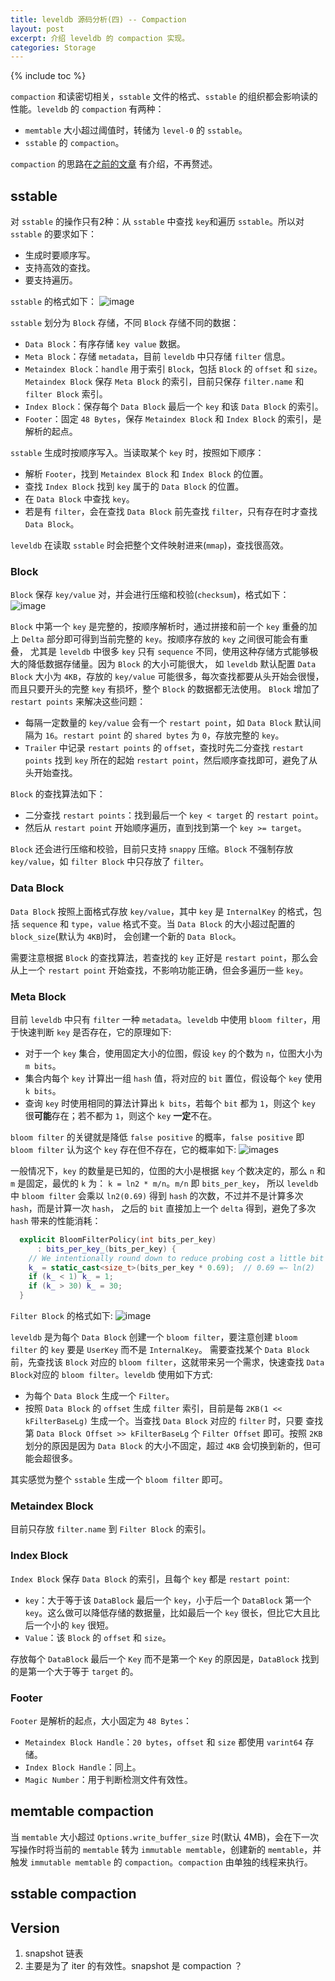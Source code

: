 ```yaml
---
title: leveldb 源码分析(四) -- Compaction
layout: post
excerpt: 介绍 leveldb 的 compaction 实现。
categories: Storage
---
```


{% include toc %}

`compaction` 和读密切相关，`sstable` 文件的格式、`sstable` 的组织都会影响读的性能。`leveldb` 的 `compaction` 有两种：
*  `memtable` 大小超过阈值时，转储为 `level-0` 的 `sstable`。
* `sstable` 的 `compaction`。

`compaction` 的思路在[之前的文章](https://youjiali1995.github.io/storage/leveldb-architecture/) 有介绍，不再赘述。

## sstable
对 `sstable` 的操作只有2种：从 `sstable` 中查找 `key`和遍历 `sstable`。所以对 `sstable` 的要求如下：
* 生成时要顺序写。
* 支持高效的查找。
* 要支持遍历。

`sstable` 的格式如下：
![image](/assets/images/leveldb/sstable.png)

`sstable` 划分为 `Block` 存储，不同 `Block` 存储不同的数据：
* `Data Block`：有序存储 `key value` 数据。
* `Meta Block`：存储 `metadata`，目前 `leveldb` 中只存储 `filter` 信息。
* `Metaindex Block`：`handle` 用于索引 `Block`，包括 `Block` 的 `offset` 和 `size`。`Metaindex Block` 保存 `Meta Block` 的索引，目前只保存 `filter.name` 和 `filter Block` 索引。
* `Index Block`：保存每个 `Data Block` 最后一个 `key` 和该 `Data Block` 的索引。
* `Footer`：固定 `48 Bytes`，保存 `Metaindex Block` 和 `Index Block` 的索引，是解析的起点。

`sstable` 生成时按顺序写入。当读取某个 `key` 时，按照如下顺序：
* 解析 `Footer`，找到 `Metaindex Block` 和 `Index Block` 的位置。
* 查找 `Index Block` 找到 `key` 属于的 `Data Block` 的位置。
* 在 `Data Block` 中查找 `key`。
* 若是有 `filter`，会在查找 `Data Block` 前先查找 `filter`，只有存在时才查找 `Data Block`。

`leveldb` 在读取 `sstable` 时会把整个文件映射进来(`mmap`)，查找很高效。

### Block
`Block` 保存 `key/value` 对，并会进行压缩和校验(`checksum`)，格式如下：
![image](/assets/images/leveldb/Block.png)

`Block` 中第一个 `key` 是完整的，按顺序解析时，通过拼接和前一个 `key` 重叠的加上 `Delta` 部分即可得到当前完整的 `key`。按顺序存放的 `key` 之间很可能会有重叠，
尤其是 `leveldb` 中很多 `key` 只有 `sequence` 不同，使用这种存储方式能够极大的降低数据存储量。因为 `Block` 的大小可能很大，
如 `leveldb` 默认配置 `Data Block` 大小为 `4KB`，存放的 `key/value` 可能很多，每次查找都要从头开始会很慢，而且只要开头的完整 `key` 有损坏，整个 `Block` 的数据都无法使用。
`Block` 增加了 `restart points` 来解决这些问题：
* 每隔一定数量的 `key/value` 会有一个 `restart point`，如 `Data Block` 默认间隔为 `16`。`restart point` 的 `shared bytes` 为 `0`，存放完整的 `key`。
* `Trailer` 中记录 `restart points` 的 `offset`，查找时先二分查找 `restart points` 找到 `key` 所在的起始 `restart point`，然后顺序查找即可，避免了从头开始查找。

`Block` 的查找算法如下：
* 二分查找 `restart points`：找到最后一个 `key < target` 的 `restart point`。
* 然后从 `restart point` 开始顺序遍历，直到找到第一个 `key >= target`。

`Block` 还会进行压缩和校验，目前只支持 `snappy` 压缩。`Block` 不强制存放 `key/value`，如 `filter Block` 中只存放了 `filter`。

### Data Block
`Data Block` 按照上面格式存放 `key/value`，其中 `key` 是 `InternalKey` 的格式，包括 `sequence` 和 `type`，`value` 格式不变。当 `Data Block` 的大小超过配置的 `block_size`(默认为 `4KB`)时，
会创建一个新的 `Data Block`。

需要注意根据 `Block` 的查找算法，若查找的 `key` 正好是 `restart point`，那么会从上一个 `restart point` 开始查找，不影响功能正确，但会多遍历一些 `key`。

### Meta Block
目前 `leveldb` 中只有 `filter` 一种 `metadata`。`leveldb` 中使用 `bloom filter`，用于快速判断 `key` 是否存在，它的原理如下:
* 对于一个 `key` 集合，使用固定大小的位图，假设 `key` 的个数为 `n`，位图大小为 `m bits`。
* 集合内每个 `key` 计算出一组 `hash` 值，将对应的 `bit` 置位，假设每个 `key` 使用 `k bits`。
* 查询 `key` 时使用相同的算法计算出 `k bits`，若每个 `bit` 都为 `1`，则这个 `key` 很**可能**存在；若不都为 `1`，则这个 `key` **一定**不在。

`bloom filter` 的关键就是降低 `false positive` 的概率，`false positive` 即 `bloom filter` 认为这个 `key` 存在但不存在，它的概率如下:
![images](/assets/images/leveldb/bloomfilter_false_positive.gif)

一般情况下，`key` 的数量是已知的，位图的大小是根据 `key` 个数决定的，那么 `n` 和 `m` 是固定，最优的 `k` 为： `k = ln2 * m/n`。`m/n` 即 `bits_per_key`，
所以 `leveldb` 中 `bloom filter` 会乘以 `ln2(0.69)` 得到 `hash` 的次数，不过并不是计算多次 `hash`，而是计算一次 `hash`，
之后的 `bit` 直接加上一个 `delta` 得到，避免了多次 `hash` 带来的性能消耗：
```cpp
  explicit BloomFilterPolicy(int bits_per_key)
      : bits_per_key_(bits_per_key) {
    // We intentionally round down to reduce probing cost a little bit
    k_ = static_cast<size_t>(bits_per_key * 0.69);  // 0.69 =~ ln(2)
    if (k_ < 1) k_ = 1;
    if (k_ > 30) k_ = 30;
  }
```

`Filter Block` 的格式如下:
![image](/assets/images/leveldb/filter_block.png)

`leveldb` 是为每个 `Data Block` 创建一个 `bloom filter`，要注意创建 `bloom filter` 的 `key` 要是 `UserKey` 而不是 `InternalKey`。
需要查找某个 `Data Block` 前，先查找该 `Block` 对应的 `bloom filter`，这就带来另一个需求，快速查找 `Data Block`对应的 `bloom filter`。`leveldb` 使用如下方式:
* 为每个 `Data Block` 生成一个 `Filter`。
* 按照 `Data Block` 的 `offset` 生成 `filter` 索引，目前是每 `2KB(1 << kFilterBaseLg)` 生成一个。当查找 `Data Block` 对应的 `filter` 时，只要
查找第 `Data Block Offset >> kFilterBaseLg` 个 `Filter Offset` 即可。按照 `2KB` 划分的原因是因为 `Data Block` 的大小不固定，超过 `4KB` 会切换到新的，但可能会超很多。

其实感觉为整个 `sstable` 生成一个 `bloom filter` 即可。

### Metaindex Block
目前只存放 `filter.name` 到 `Filter Block` 的索引。

### Index Block
`Index Block` 保存 `Data Block` 的索引，且每个 `key` 都是 `restart point`:
* `key`：大于等于该 `DataBlock` 最后一个 `key`，小于后一个 `DataBlock` 第一个 `key`。这么做可以降低存储的数据量，比如最后一个 `key` 很长，但比它大且比后一个小的 `key` 很短。
* `Value`：该 `Block` 的 `offset` 和 `size`。

存放每个 `DataBlock` 最后一个 `Key` 而不是第一个 `Key` 的原因是，`DataBlock` 找到的是第一个大于等于 `target` 的。

### Footer
`Footer` 是解析的起点，大小固定为 `48 Bytes`：
* `Metaindex Block Handle`：`20 bytes`，`offset` 和 `size` 都使用 `varint64` 存储。
* `Index Block Handle`：同上。
* `Magic Number`：用于判断检测文件有效性。

## memtable compaction
当 `memtable` 大小超过 `Options.write_buffer_size` 时(默认 4MB)，会在下一次写操作时将当前的 `memtable` 转为 `immutable memtable`，创建新的 `memtable`，并触发
`immutable memtable` 的 `compaction`。`compaction` 由单独的线程来执行。

## sstable compaction

## Version
1. snapshot 链表
2. 主要是为了 iter 的有效性。snapshot 是 compaction ？
